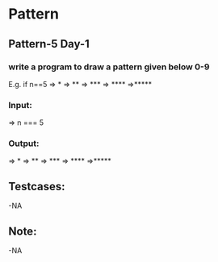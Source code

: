 # Pattern
## Pattern-5 Day-1
### write a program to draw a pattern given below 0-9

E.g. if n==5
=>    *
=>   **
=>  ***
=> ****
=>*****

### Input:
=> n === 5
### Output:
=>    *
=>   **
=>  ***
=> ****
=>*****

## Testcases:
-NA
## Note:
-NA


